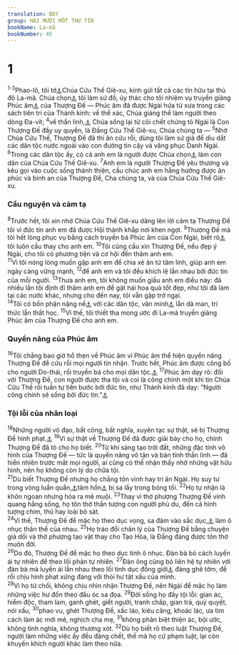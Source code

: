 ```yaml
---
translation: BDY
group: HAI MƯƠI MỐT THƯ TÍN
bookName: La-mã 
bookNumber: 45
---
```


<div class="title"><h1>1</h1></div>
<span class="verse ro_1_1 ro_1_2 ro_1_3"><sup>1-3</sup>Phao-lô, tôi tớ<a href="#" data-toggle="tooltip" data-placement="bottom" title="Ctd nô lệ">⚓</a>Chúa Cứu Thế Giê-xu, kính gửi tất cả các tín hữu tại thủ đô La-mã. Chúa chọn<a href="#" data-toggle="tooltip" data-placement="bottom" title="Nt gọi">⚓</a> tôi làm sứ đồ, ủy thác cho tôi nhiệm vụ truyền giảng Phúc âm<a href="#" data-toggle="tooltip" data-placement="bottom" title="Nt biệt riêng tôi cho Phúc âm">⚓</a> của Thượng Đế — Phúc âm đã được Ngài hứa từ xưa trong các sách tiên tri của Thánh kinh: về thể xác, Chúa giáng thế làm người theo dòng Đa-vít; </span>
<span class="verse ro_1_4"><sup>4</sup>về thần linh,<a href="#" data-toggle="tooltip" data-placement="bottom" title="Ctd bởi Linh thánh khiết">⚓</a> Chúa sống lại từ cõi chết chứng tỏ Ngài là Con Thượng Đế đầy uy quyền, là Đấng Cứu Thế Giê-xu, Chúa chúng ta — </span>
<span class="verse ro_1_5"><sup>5</sup>Nhờ Chúa Cứu Thế, Thượng Đế đã thi ân cứu rỗi, dùng tôi làm sứ giả để dìu dắt các dân tộc nước ngoài vào con đường tin cậy và vâng phục Danh Ngài. </span>
<span class="verse ro_1_6"><sup>6</sup>Trong các dân tộc ấy, có cả anh em là người được Chúa chọn<a href="#" data-toggle="tooltip" data-placement="bottom" title="Nt gọi">⚓</a> làm con dân của Chúa Cứu Thế Giê-xu. </span>
<span class="verse ro_1_7"><sup>7</sup>Anh em là người Thượng Đế yêu thương và kêu gọi vào cuộc sống thánh thiện, cầu chúc anh em hằng hưởng được ân phúc và bình an của Thượng Đế, Cha chúng ta, và của Chúa Cứu Thế Giê-xu.</span>
<div class="title"><h3>Cầu nguyện và cảm tạ</h3></div>
<span class="verse ro_1_8"><sup>8</sup>Trước hết, tôi xin nhờ Chúa Cứu Thế Giê-xu dâng lên lời cảm tạ Thượng Đế tôi vì đức tin anh em đã được Hội thánh khắp nơi khen ngợi. </span>
<span class="verse ro_1_9"><sup>9</sup>Thượng Đế mà tôi hết lòng phục vụ bằng cách truyền bá Phúc âm của Con Ngài, biết rõ<a href="#" data-toggle="tooltip" data-placement="bottom" title="Ctd làm chứng">⚓</a> tôi luôn cầu thay cho anh em. </span>
<span class="verse ro_1_10"><sup>10</sup>Tôi cũng cầu xin Thượng Đế, nếu đẹp ý Ngài, cho tôi có phương tiện và cơ hội đến thăm anh em.<br/></span>
<span class="verse ro_1_11"><sup>11</sup>Vì tôi nóng lòng muốn gặp anh em để chia xẻ ân tứ tâm linh, giúp anh em ngày càng vững mạnh, </span>
<span class="verse ro_1_12"><sup>12</sup>để anh em và tôi đều khích lệ lẫn nhau bởi đức tin của mỗi người. </span>
<span class="verse ro_1_13"><sup>13</sup>Thưa anh em, tôi không muốn giấu anh em điều này: đã nhiều lần tôi định đi thăm anh em để gặt hái hoa quả tốt đẹp, như tôi đã làm tại các nước khác, nhưng cho đến nay, tôi vẫn gặp trở ngại.<br/></span>
<span class="verse ro_1_14"><sup>14</sup>Tôi có bổn phận nặng nề<a href="#" data-toggle="tooltip" data-placement="bottom" title="Nt tôi mắc nợ">⚓</a> với các dân tộc, văn minh<a href="#" data-toggle="tooltip" data-placement="bottom" title="Nt người Hy-lạp">⚓</a> lẫn dã man, trí thức lẫn thất học. </span>
<span class="verse ro_1_15"><sup>15</sup>Vì thế, tôi thiết tha mong ước đi La-mã truyền giảng Phúc âm của Thượng Đế cho anh em.</span>
<div class="title"><h3>Quyền năng của Phúc âm</h3></div>
<span class="verse ro_1_16"><sup>16</sup>Tôi chẳng bao giờ hổ thẹn về Phúc âm vì Phúc âm thể hiện quyền năng Thượng Đế để cứu rỗi mọi người tin nhận. Trước hết, Phúc âm được công bố cho người Do-thái, rồi truyền bá cho mọi dân tộc.<a href="#" data-toggle="tooltip" data-placement="bottom" title="Nt người Hy-lạp">⚓</a> </span>
<span class="verse ro_1_17"><sup>17</sup>Phúc âm dạy rõ: đối với Thượng Đế, con người được tha tội và coi là công chính một khi tin Chúa Cứu Thế rồi tuần tự tiến bước bởi đức tin, như Thánh kinh đã dạy: “Người công chính sẽ sống bởi đức tin.”<a href="#" data-toggle="tooltip" data-placement="bottom" title="Hà-ba-cúc 2:4">⚓</a></span>
<div class="title"><h3>Tội lỗi của nhân loại</h3></div>
<span class="verse ro_1_18"><sup>18</sup>Những người vô đạo, bất công, bất nghĩa, xuyên tạc sự thật, sẽ bị Thượng Đế hình phạt.<a href="#" data-toggle="tooltip" data-placement="bottom" title="Nt bị cơn phẫn nộ của Thượng Đế từ trên trời.">⚓</a> </span>
<span class="verse ro_1_19"><sup>19</sup>Vì sự thật về Thượng Đế đã được giải bày cho họ, chính Thượng Đế đã tỏ cho họ biết. </span>
<span class="verse ro_1_20"><sup>20</sup>Từ khi sáng tạo trời đất, những đặc tính vô hình của Thượng Đế — tức là quyền năng vô tận và bản tính thần linh — đã hiển nhiên trước mắt mọi người, ai cũng có thể nhận thấy nhờ những vật hữu hình, nên họ không còn lý do chữa tội.<br/></span>
<span class="verse ro_1_21"><sup>21</sup>Dù biết Thượng Đế nhưng họ chẳng tôn vinh hay tri ân Ngài. Họ suy tư trong vòng luẩn quẩn,<a href="#" data-toggle="tooltip" data-placement="bottom" title="Nt hư không">⚓</a>tâm hồn<a href="#" data-toggle="tooltip" data-placement="bottom" title="Nt lòng">⚓</a> bị sa lầy trong bóng tối. </span>
<span class="verse ro_1_22"><sup>22</sup>Họ tự nhận là khôn ngoan nhưng hóa ra mê muội. </span>
<span class="verse ro_1_23"><sup>23</sup>Thay vì thờ phượng Thượng Đế vinh quang hằng sống, họ tôn thờ thần tượng con người phù du, đến cả hình tượng chim, thú hay loài bò sát.<br/></span>
<span class="verse ro_1_24"><sup>24</sup>Vì thế, Thượng Đế để mặc họ theo dục vọng, sa đám vào sắc dục,<a href="#" data-toggle="tooltip" data-placement="bottom" title="Nt sự ô uế">⚓</a> làm ô nhục thân thể của nhau. </span>
<span class="verse ro_1_25"><sup>25</sup>Họ tráo đổi chân lý của Thượng Đế bằng chuyện giả dối và thờ phượng tạo vật thay cho Tạo Hóa, là Đấng đáng được tôn thờ muôn đời.<br/></span>
<span class="verse ro_1_26"><sup>26</sup>Do đó, Thượng Đế để mặc họ theo dục tình ô nhục. Đàn bà bỏ cách luyến ái tự nhiên để theo lối phản tự nhiên. </span>
<span class="verse ro_1_27"><sup>27</sup>Đàn ông cũng bỏ liên hệ tự nhiên với đàn bà mà luyến ái lẫn nhau theo lối tình dục đồng giới<a href="#" data-toggle="tooltip" data-placement="bottom" title="đồng tính luyến ái">⚓</a> đáng ghê tởm, để rồi chịu hình phạt xứng đáng với thói hư tật xấu của mình.<br/></span>
<span class="verse ro_1_28"><sup>28</sup>Vì họ từ chối, không chịu nhìn nhận Thượng Đế, nên Ngài để mặc họ làm những việc hư đốn theo đầu óc sa đọa. </span>
<span class="verse ro_1_29"><sup>29</sup>Đời sống họ đầy tội lỗi: gian ác, hiểm độc, tham lam, ganh ghét, giết người, tranh chấp, gian trá, quỷ quyệt, nói xấu, </span>
<span class="verse ro_1_30"><sup>30</sup>phao vu, ghét Thượng Đế, xấc láo, kiêu căng, khoác lác, ưa tìm cách làm ác mới mẻ, nghịch cha mẹ, </span>
<span class="verse ro_1_31"><sup>31</sup>không phân biệt thiện ác, bội ước, không tình nghĩa, không thương xót. </span>
<span class="verse ro_1_32"><sup>32</sup>Dù họ biết rõ theo luật Thượng Đế, người làm những việc ấy đều đáng chết, thế mà họ cứ phạm luật, lại còn khuyến khích người khác làm theo nữa.</span>

